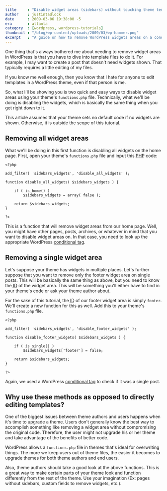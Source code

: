 ```yaml
---
title     : "Disable widget areas (sidebars) without touching theme templates"
author    : justintadlock
date      : 2009-03-06 19:38:00 -5
era       : atlanta
category  : [wordpress, wordpress-tutorials]
thumbnail : "/blog/wp-content/uploads/2009/03/wp-hammer.png"
excerpt   : "A guide on how to remove WordPress widgets areas on a conditional basis with sacrificing the original theme code. "
---
```


One thing that's always bothered me about needing to remove widget areas in WordPress is that you have to dive into template files to do it.  For example, I may want to create a post that doesn't need widgets shown.  That typically requires a little editing of my files.

If you know me well enough, then you know that I hate for anyone to edit templates in a WordPress theme, even if that person is me.

So, what I'll be showing you is two quick and easy ways to disable widget areas using your theme's <code>functions.php</code> file.  Technically, what we'll be doing is disabling the widgets, which is basically the same thing when you get right down to it.

This article assumes that your theme sets no default code if no widgets are shown.  Otherwise, it is outside the scope of this tutorial.

<h2>Removing all widget areas</h2>

What we'll be doing in this first function is disabling all widgets on the home page.  First, open your theme's <code>functions.php</code> file and input this <acronym title="Hypertext Preprocessor">PHP</acronym> code:

<pre><code>&lt;?php

add_filter( 'sidebars_widgets', 'disable_all_widgets' );

function disable_all_widgets( $sidebars_widgets ) {

	if ( is_home() )
		$sidebars_widgets = array( false );

	return $sidebars_widgets;
}

?&gt;</code></pre>

This is a function that will remove widget areas from our home page.  Well, you might have other pages, posts, archives, or whatever in mind that you want to disable widget areas on.  In that case, you need to look up the appropriate WordPress <a href="http://codex.wordpress.org/Conditional_Tags" title="WordPress conditional tags">conditional tag</a>.

<h2>Removing a single widget area</h2>

Let's suppose your theme has widgets in multiple places.  Let's further suppose that you want to remove only the footer widget area on single posts.  This will be basically the same thing as above, but you need to know the <acronym title="Identification">ID</acronym> of the widget area.  This will be something you'll either have to find in your theme's code or ask your theme author about.

For the sake of this tutorial, the <acronym title="Identification">ID</acronym> of our footer widget area is simply <code>footer</code>.  We'll create a new function for this as well.  Add this to your theme's <code>functions.php</code> file.

<pre><code>&lt;?php

add_filter( 'sidebars_widgets', 'disable_footer_widgets' );

function disable_footer_widgets( $sidebars_widgets ) {

	if ( is_single() )
		$sidebars_widgets['footer'] = false;

	return $sidebars_widgets;
}

?&gt;</code></pre>

Again, we used a WordPress <a href="http://codex.wordpress.org/Conditional_Tags" title="WordPress conditional tags">conditional tag</a> to check if it was a single post.

<h2>Why use these methods as opposed to directly editing templates?</h2>

One of the biggest issues between theme authors and users happens when it's time to upgrade a theme.  Users don't generally know the best way to accomplish something like removing a widget area without compromising the original code.  Therefore, the user might not upgrade his or her theme and take advantage of the benefits of better code.

WordPress allows a <code>functions.php</code> file in themes that's ideal for overwriting things.  The more we keep users out of theme files, the easier it becomes to upgrade themes for both theme authors and end users.

Also, theme authors should take a good look at the above functions.  This is a great way to make certain parts of your theme look and function differently from the rest of the theme.  Use your imagination (Ex: pages without sidebars, custom fields to remove widgets, etc.).
